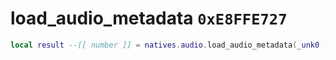 # load_audio_metadata `0xE8FFE727`

```lua
local result --[[ number ]] = natives.audio.load_audio_metadata(_unk0 --[[ string ]], _unk1 --[[ string ]], _unk2 --[[ string ]])
```